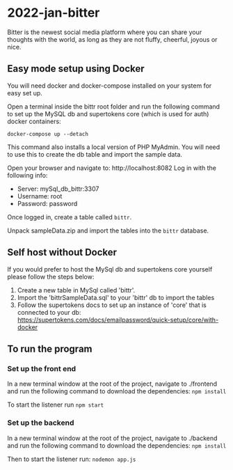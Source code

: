 # 2022-jan-bitter
Bitter is the newest social media platform where you can share your thoughts with the world, as long as they are not fluffy, cheerful, joyous or nice.



## Easy mode setup using Docker ##

You will need docker and docker-compose installed on your system for easy set up.

Open a terminal inside the bittr root folder and run the following command to set up the
MySQL db and supertokens core (which is used for auth) docker containers:

`docker-compose up --detach`

This command also installs a local version of PHP MyAdmin. You will need to use this to create
the db table and import the sample data.

Open your browser and navigate to: http://localhost:8082
Log in with the following info:
* Server: mySql_db_bittr:3307
* Username: root
* Password: password

Once logged in, create a table called `bittr`.

Unpack sampleData.zip and import the tables into the `bittr` database.


## Self host without Docker ##
If you would prefer to host the MySql db and supertokens core yourself please follow the
steps below:

1. Create a new table in MySql called 'bittr'.
2. Import the 'bittrSampleData.sql' to your 'bittr' db to import the tables
3. Follow the supertokens docs to set up an instance of 'core' that is connected to your db:
https://supertokens.com/docs/emailpassword/quick-setup/core/with-docker

## To run the program ##

### Set up the front end ###
In a new terminal window at the root of the project, navigate to ./frontend and run the following
command to download the dependencies: `npm install`

To start the listener run `npm start`

### Set up the backend ###
In a new terminal window at the root of the project, navigate to ./backend and run the following
command to download the dependencies: `npm install`

Then to start the listener run: `nodemon app.js`

